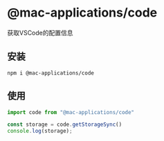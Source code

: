 # @mac-applications/code

获取VSCode的配置信息

## 安装
```
npm i @mac-applications/code
```

## 使用


```typescript
import code from "@mac-applications/code"

const storage = code.getStorageSync()
console.log(storage);
```